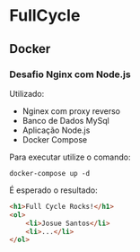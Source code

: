 # FullCycle
## Docker
### Desafio Nginx com Node.js

Utilizado:
-   Nginex com proxy reverso
-   Banco de Dados MySql
-   Aplicação Node.js
-   Docker Compose

Para executar utilize o comando:

```
docker-compose up -d
```

É esperado o resultado:

```HTML
<h1>Full Cycle Rocks!</h1>
<ol>
    <li>Josue Santos</li>
    <li>...</li>
</ol>
```

